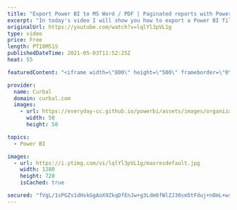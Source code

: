 ```yaml
---
title: "Export Power BI to MS Word / PDF | Paginated reports with Power Automate and Power BI"
excerpt: "In today's video I will show you how to export a Power BI file to word or PDF and email it to somebody!!  Chapters: 00:00 Intro 00:35 Pre-requisites / Licenses 01:00 Prepare the word template 05:00 Configure the flow in Power BI  Done!  Here you can download all the pbix files: https://curbal.com/donwload-center"
originalUrl: https://youtube.com/watch?v=lqlYl3pVL1g
type: video
price: Free
length: PT18M51S
publishedDateTime: 2021-05-03T11:52:25Z
heat: 55

featuredContent: "<iframe width=\"800\" height=\"500\" frameborder=\"0\" src=\"https://www.youtube.com/embed/lqlYl3pVL1g\" allow=\"accelerometer; autoplay; encrypted-media; gyroscope; picture-in-picture\" allowfullscreen></iframe>"

provider:
  name: Curbal
  domain: curbal.com
  images:
    - url: https://everyday-cc.github.io/powerbi/assets/images/organizations/curbal.com-50x50.jpg
      width: 50
      height: 50

topics:
  - Power BI

images:
  - url: https://i.ytimg.com/vi/lqlYl3pVL1g/maxresdefault.jpg
    width: 1280
    height: 720
    isCached: true

secured: "fVgL/1sPGZs1dHskGgAoX9ZkqDfEnJw+g3Ldm6fWlZJ30sm5tFduj+nOmL+wsAzP5+RrlwVhFnTpjZunrpgOtBOKUNGVuxeJTjo3FmNpb09z/dNnSuVH/0Ssq+I6dCUBIqEoQ53WnpTGpVghthSzPvPmnCqyDNvFLYxFKrZ6j0m/01yE2Wavq7fJejwp+VbX5ACcIbXAYLHW80b84JVAkb6l60T1SXUxFB4jvSSn+5q9SlQaBZhKCEReNWVbyGyB0cXAXlOVeBO61Jxl5BSWRW2iQ6VZ3sKlA0ByACCTSN1paLUQEj3liV3da9wSBdRSxxHQ+6/2ELaZUsoYV3En+2CEFhkYXAjP3ERIPF7yvEAy2Hr+tnUihp3CKO6AZLE7Dv0vT81ZBJNdilEggR9MJwV1GrcOMm7p1hjgsxb+W+s=;LTn3uvcMijFc3Gaq72eWnA=="
---
```


